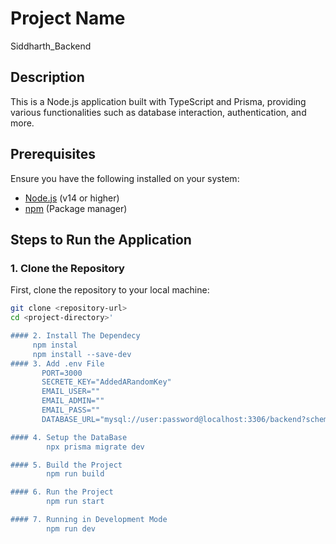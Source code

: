 # Project Name
Siddharth_Backend
## Description
This is a Node.js application built with TypeScript and Prisma, providing various functionalities such as database interaction, authentication, and more.

## Prerequisites
Ensure you have the following installed on your system:

- [Node.js](https://nodejs.org/) (v14 or higher)
- [npm](https://www.npmjs.com/) (Package manager)

## Steps to Run the Application

### 1. Clone the Repository
First, clone the repository to your local machine:

```bash
git clone <repository-url>
cd <project-directory>'

#### 2. Install The Dependecy 
     npm instal
     npm install --save-dev
#### 3. Add .env File
       PORT=3000
       SECRETE_KEY="AddedARandomKey"
       EMAIL_USER=""
       EMAIL_ADMIN=""
       EMAIL_PASS=""
       DATABASE_URL="mysql://user:password@localhost:3306/backend?schema=public"

#### 4. Setup the DataBase
        npx prisma migrate dev

#### 5. Build the Project
        npm run build

#### 6. Run the Project
        npm run start

#### 7. Running in Development Mode
        npm run dev
        
       

